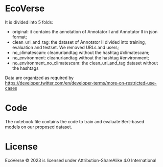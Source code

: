 # EcoVerse

It is divided into 5 folds:

  - original: it contains the annotation of Annotator I and Annotator II in json format;
  - clean_url_and_tag: the dataset of Annotator II divided into training, evaluation and testset. We removed URLs and users;
  - no_climatescam: cleanurlandtag without the hashtag #climatescam;
  - no_environment: cleanurlandtag  without the hashtag #environment;
  - no_environment_no_climatescam: the clean_url_and_tag dataset without the hashtags

Data are organized as required by https://developer.twitter.com/en/developer-terms/more-on-restricted-use-cases

# Code

The notebook file contains the code to train and evaluate Bert-based models on our proposed dataset.

# License

EcoVerse © 2023 is licensed under Attribution-ShareAlike 4.0 International 
